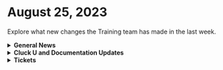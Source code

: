 # August 25, 2023

Explore what new changes the Training team has made in the last week.

<details>

<summary><strong>General News</strong></summary>

* Fun Fact for the week: We've discovered a new product idea on the AMA this week in addition to the Jinja Burger. Look forward to the Jinjabread House coming to you this December. Also, Pokemon TCG on the Switch Online service is 🤌
* [We've updated the times on our Rewst 104 \~ 106 training to give a 15-minute break between](https://calendly.com/cluck-u):&#x20;
  * Mondays: Rewst 101 @ 12pm EST + Rewst 104 @ 1:15pm EST
  * Tuesdays: Rewst 102 @ 12pm EST + Rewst 105 @ 1:15pm EST
  * Wednesdays: Rewst 103 @ 12pm EST + Rewst 106 @ 1:15pm EST
  * Thursdays: ROC AMA @ 12pm EST
* Join us in our new [Cluck-U Discord channel](https://discord.com/channels/936789089703845988/1121465945295167588) if you have any questions, comments, or concerns!

</details>

<details>

<summary><strong>Cluck U and Documentation Updates</strong></summary>

**Cluck University**

* Added links to relevant videos on the [Rewst 101 page](broken-reference).

**Documentation**

* [Open Mic - August 18th Video and Page Added](../roc-open-mics/2023-roc-open-mics/august-18th-2023-info-nuggets-and-jinja-burgers.md)
* Updates and Fixes
  * Updated [Connectwise Pods documentation](../../documentation/integrations/psa/connectwise-manage/pod-configuration.md) to include steps for Adding Pods to Tickets
  * Fixed some broken links on the front page
  * Fixed the IT Glue Documentation link on the [IT Glue Integration Setup Page](../../documentation/integrations/documentation/itglue/it-glue-integration-setup.md).
  * Fixed the Workflow and Crate links on the [Rewst Terminology Page](../../cluck-university/getting-started/rewst-terminology.md).
  * Fixed Broken links on [Actions in Rewst page](../../documentation/workflows/actions-in-rewst/).
  * Fixed code snippet and formatting errors on the [Dynamic Options and Inputs page](../../documentation/forms/intro-to-forms.md).
  * Removed broken links on the [Workflow Notes page](../../documentation/workflows/workflow-building-tips-and-tricks/workflow-notes/).
  * Fixed Broken Rewst platform links on all integration setup pages.
  * Various punctuation and formatting fixes on all the integration setup pages.

</details>

<details>

<summary><strong>Tickets</strong></summary>

With the ROC now using Halo for their ticketing system, this is when you should find a ticket created for you!

* [ ] A discussion with a ROC engineer that doesn't result in a fix on first discussion
* [ ] If you have a call to troubleshoot, create workflows or other ROC work
* [ ] For all onboarding or expansion work
* [ ] If a call results in a new workflow idea or request

If you'd like to manually create a ticket yourself, review the "Rewst Support" section at the bottom of this page.

</details>
